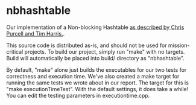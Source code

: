 # nbhashtable
Our implementation of a Non-blocking Hashtable [as described by Chris Purcell and Tim Harris.](http://link.springer.com/chapter/10.1007%2F11561927_10).

This source code is distributed as-is, and should not be used for mission-critical projects. To build our project, simply run "make" with no targets. Build will automatically be placed into build/ directory as "nbhashtable". 

By default, "make" alone just builds the executables for our two tests for correctness and execution time. We've also created a make target for running the same tests we wrote about in our report. The target for this is "make executionTimeTest". With the default settings, it does take a while! You can edit the testing parameters in executiontime.cpp.